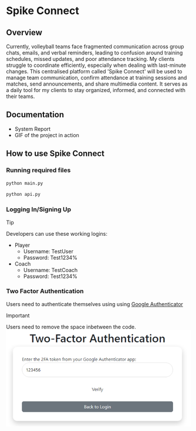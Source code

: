 # Spike Connect

## Overview

Currently, volleyball teams face fragmented communication across group chats, emails, and verbal reminders, leading to confusion around training schedules, missed updates, and poor attendance tracking. My clients struggle to coordinate efficiently, especially when dealing with last-minute changes. This centralised platform called 'Spike Connect' will be used to manage team communication, confirm attendance at training sessions and matches, send announcements, and share multimedia content. It serves as a daily tool for my clients to stay organized, informed, and connected with their teams.

## Documentation

- System Report
- GIF of the project in action

## How to use Spike Connect

### Running required files

```bash
python main.py
```

```bash
python api.py
```

### Logging In/Signing Up

> [!TIP]
> Developers can use these working logins:
>
> - Player
>   - Username: TestUser
>   - Password: Test1234%
> - Coach
>   - Username: TestCoach
>   - Password: Test1234%

### Two Factor Authentication

Users need to authenticate themselves using using [Google Authenticator](https://en.wikipedia.org/wiki/Google_Authenticator)

> [!IMPORTANT]
> Users need to remove the space inbetween the code. ![2FA tip](/docs/README_resources/2fa_important.PNG "Follow these steps to test your basic API")
